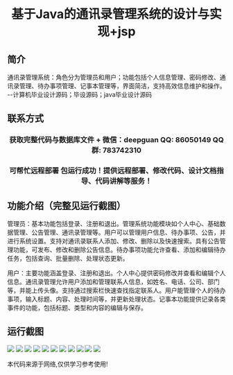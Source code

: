<p><h1 align="center">基于Java的通讯录管理系统的设计与实现+jsp</h1></p>

## 简介
通讯录管理系统：角色分为管理员和用户；功能包括个人信息管理、密码修改、通讯录管理、待办事项管理、记事本管理等，界面简洁，支持高效信息维护和操作。    --计算机毕业设计源码；毕设源码；java毕业设计源码


## 联系方式
<p><h3 align="center">获取完整代码与数据库文件 + 微信：deepguan QQ: 86050149 QQ群: 783742310</h3></p>
<p><h3 align="center">可帮忙远程部署 包运行成功！提供远程部署、修改代码、设计文档指导、代码讲解等服务！</h3></p>

## 功能介绍（完整见运行截图）
管理员：基本功能包括登录、注册和退出。管理系统功能模块如个人中心、基础数据管理、公告管理、通讯录管理等。用户可以管理用户信息、待办事项、公告，并进行系统设置。支持对通讯录联系人添加、修改、删除以及快速搜索。具有公告管理功能，可发布、修改和删除公告信息。待办事项功能允许查看、添加和编辑待办任务，包括查询、批量删除、处理状态更新。

用户：主要功能涵盖登录、注册和退出。个人中心提供密码修改并查看和编辑个人信息。通讯录管理允许用户添加和管理联系人信息，如姓名、电话、公司、部门等，并能上传头像。支持通过搜索栏快速查找指定联系人。用户能管理个人的待办事项，输入标题、内容、处理时间等，并更新处理状态。记事本功能提供记录各类事件的功能，包括标题、类型和内容的编辑与保存。


## 运行截图
![](img/001.jpg)
![](img/002.jpg)
![](img/003.jpg)
![](img/004.jpg)
![](img/005.jpg)
![](img/006.jpg)
![](img/007.jpg)
![](img/008.jpg)
![](img/009.jpg)
![](img/010.jpg)
![](img/011.jpg)

<p>本代码来源于网络,仅供学习参考使用!</p>
